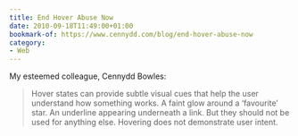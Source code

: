 ```yaml
---
title: End Hover Abuse Now
date: 2010-09-18T11:49:00+01:00
bookmark-of: https://www.cennydd.com/blog/end-hover-abuse-now
category:
- Web
---
```

My esteemed colleague, Cennydd Bowles:

> Hover states can provide subtle visual cues that help the user understand how something works. A faint glow around a ‘favourite’ star. An underline appearing underneath a link. But they should not be used for anything else. Hovering does not demonstrate user intent.
